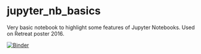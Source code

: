 # jupyter_nb_basics
Very basic notebook to highlight some features of Jupyter Notebooks. Used on Retreat poster 2016.


[![Binder](http://mybinder.org/badge.svg)](http://mybinder.org:/repo/fomightez/jupyter_nb_basics/notebooks/jupyter_nb_basics.ipynb)
